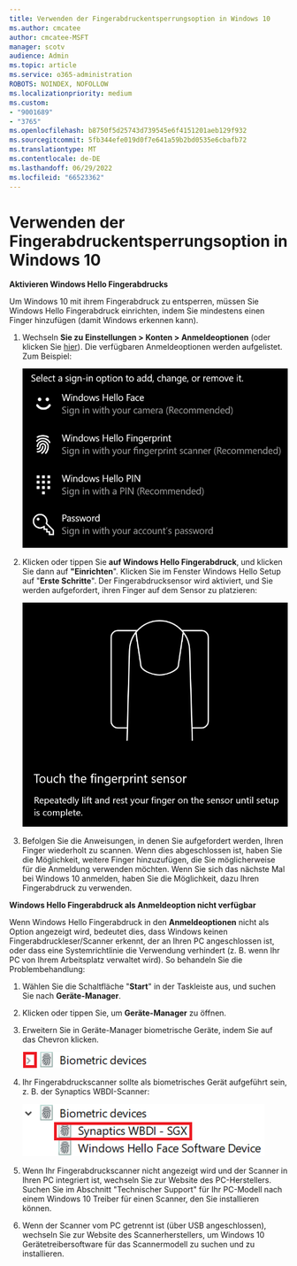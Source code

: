 ```yaml
---
title: Verwenden der Fingerabdruckentsperrungsoption in Windows 10
ms.author: cmcatee
author: cmcatee-MSFT
manager: scotv
audience: Admin
ms.topic: article
ms.service: o365-administration
ROBOTS: NOINDEX, NOFOLLOW
ms.localizationpriority: medium
ms.custom:
- "9001689"
- "3765"
ms.openlocfilehash: b8750f5d25743d739545e6f4151201aeb129f932
ms.sourcegitcommit: 5fb344efe019d0f7e641a59b2bd0535e6cbafb72
ms.translationtype: MT
ms.contentlocale: de-DE
ms.lasthandoff: 06/29/2022
ms.locfileid: "66523362"
---
```

# <a name="use-fingerprint-unlock-option-in-windows-10"></a>Verwenden der Fingerabdruckentsperrungsoption in Windows 10

**Aktivieren Windows Hello Fingerabdrucks**

Um Windows 10 mit ihrem Fingerabdruck zu entsperren, müssen Sie Windows Hello Fingerabdruck einrichten, indem Sie mindestens einen Finger hinzufügen (damit Windows erkennen kann). 

1. Wechseln **Sie zu Einstellungen > Konten > Anmeldeoptionen** (oder klicken Sie [hier](ms-settings:signinoptions?activationSource=GetHelp)). Die verfügbaren Anmeldeoptionen werden aufgelistet. Zum Beispiel:

    ![Anmeldeoptionen.](media/sign-in-options.png)

2. Klicken oder tippen Sie **auf Windows Hello Fingerabdruck**, und klicken Sie dann auf **"Einrichten**". Klicken Sie im Fenster Windows Hello Setup auf "**Erste Schritte**". Der Fingerabdrucksensor wird aktiviert, und Sie werden aufgefordert, ihren Finger auf dem Sensor zu platzieren:

   ![Fingerabdrucksensor.](media/fingerprint-sensor.png)

3. Befolgen Sie die Anweisungen, in denen Sie aufgefordert werden, Ihren Finger wiederholt zu scannen. Wenn dies abgeschlossen ist, haben Sie die Möglichkeit, weitere Finger hinzuzufügen, die Sie möglicherweise für die Anmeldung verwenden möchten. Wenn Sie sich das nächste Mal bei Windows 10 anmelden, haben Sie die Möglichkeit, dazu Ihren Fingerabdruck zu verwenden.

**Windows Hello Fingerabdruck als Anmeldeoption nicht verfügbar**

Wenn Windows Hello Fingerabdruck in den **Anmeldeoptionen** nicht als Option angezeigt wird, bedeutet dies, dass Windows keinen Fingerabdruckleser/Scanner erkennt, der an Ihren PC angeschlossen ist, oder dass eine Systemrichtlinie die Verwendung verhindert (z. B. wenn Ihr PC von Ihrem Arbeitsplatz verwaltet wird). So behandeln Sie die Problembehandlung: 

1. Wählen Sie die Schaltfläche "**Start**" in der Taskleiste aus, und suchen Sie nach **Geräte-Manager**.

2. Klicken oder tippen Sie, um **Geräte-Manager** zu öffnen.

3. Erweitern Sie in Geräte-Manager biometrische Geräte, indem Sie auf das Chevron klicken.

   ![Biometrische Geräte.](media/biometric-devices.png)

4. Ihr Fingerabdruckscanner sollte als biometrisches Gerät aufgeführt sein, z. B. der Synaptics WBDI-Scanner:

   ![Biometrische Geräte.](media/biometric-devices-expanded.png)

5. Wenn Ihr Fingerabdruckscanner nicht angezeigt wird und der Scanner in Ihren PC integriert ist, wechseln Sie zur Website des PC-Herstellers. Suchen Sie im Abschnitt "Technischer Support" für Ihr PC-Modell nach einem Windows 10 Treiber für einen Scanner, den Sie installieren können.

6. Wenn der Scanner vom PC getrennt ist (über USB angeschlossen), wechseln Sie zur Website des Scannerherstellers, um Windows 10 Gerätetreibersoftware für das Scannermodell zu suchen und zu installieren.
